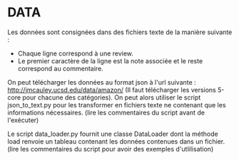 # DATA

Les données sont consignées dans des fichiers texte de la manière suivante : 

* Chaque ligne correspond à une review.
* Le premier caractère de la ligne est la note associée et le reste correspond au commentaire.

On peut télécharger les données au format json à l'url suivante : http://jmcauley.ucsd.edu/data/amazon/
(Il faut télécharger les versions 5-core pour chacune des catégories).
On peut alors utiliser le script json_to_text.py pour les transformer en fichiers texte ne contenant que les informations nécessaires. (lire les commentaires du script avant de l'exécuter)

Le script data_loader.py fournit une classe DataLoader dont la méthode load renvoie un tableau contenant les données contenues dans un fichier. (lire les commentaires du script pour avoir des exemples d'utlilisation)  
